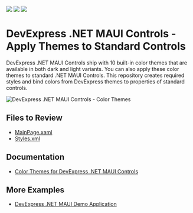 <!-- default badges list -->
![](https://img.shields.io/endpoint?url=https://codecentral.devexpress.com/api/v1/VersionRange/719921833/23.2.3%2B)
[![](https://img.shields.io/badge/Open_in_DevExpress_Support_Center-FF7200?style=flat-square&logo=DevExpress&logoColor=white)](https://supportcenter.devexpress.com/ticket/details/T1201435)
[![](https://img.shields.io/badge/📖_How_to_use_DevExpress_Examples-e9f6fc?style=flat-square)](https://docs.devexpress.com/GeneralInformation/403183)
<!-- default badges end -->
# DevExpress .NET MAUI Controls - Apply Themes to Standard Controls

DevExpress .NET MAUI Controls ship with 10 built-in color themes that are available in both dark and light variants. You can also apply these color themes to standard .NET MAUI Controls. This repository creates required styles and bind colors from DevExpress themes to properties of standard controls.

![DevExpress .NET MAUI Controls - Color Themes](https://docs.devexpress.com/MAUI/images/themes/themes-overview_.png?v=23.2)

## Files to Review

- [MainPage.xaml](CS/MainPage.xaml)
- [Styles.xml](CS/Resources/Styles/Styles.xaml)

## Documentation

- [Color Themes for DevExpress .NET MAUI Controls](https://docs.devexpress.com/MAUI/404636/common-concepts/themes?v=23.2)

## More Examples

- [DevExpress .NET MAUI Demo Application](https://github.com/DevExpress-Examples/maui-demo-app)

